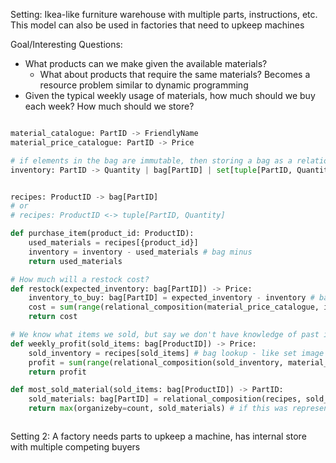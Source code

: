 Setting: Ikea-like furniture warehouse with multiple parts, instructions, etc. This model can also be used in factories that need to upkeep machines

Goal/Interesting Questions:

- What products can we make given the available materials?
  - What about products that require the same materials? Becomes a resource problem similar to dynamic programming
- Given the typical weekly usage of materials, how much should we buy each week? How much should we store?

```python

material_catalogue: PartID -> FriendlyName
material_price_catalogue: PartID -> Price

# if elements in the bag are immutable, then storing a bag as a relation is likely to be much more efficient
inventory: PartID -> Quantity | bag[PartID] | set[tuple[PartID, Quantity]]


recipes: ProductID -> bag[PartID]
# or
# recipes: ProductID <-> tuple[PartID, Quantity]

def purchase_item(product_id: ProductID):
    used_materials = recipes[{product_id}]
    inventory = inventory - used_materials # bag minus
    return used_materials

# How much will a restock cost?
def restock(expected_inventory: bag[PartID]) -> Price:
    inventory_to_buy: bag[PartID] = expected_inventory - inventory # bag minus
    cost = sum(range(relational_composition(material_price_catalogue, inventory_to_buy))) # every entry in inventory_to_buy is mapped to a price, the cost is then summed
    return cost

# We know what items we sold, but say we don't have knowledge of past inventory
def weekly_profit(sold_items: bag[ProductID]) -> Price:
    sold_inventory = recipes[sold_items] # bag lookup - like set image but keep duplicates
    profit = sum(range(relational_composition(sold_inventory, material_price_catalogue))) # all materials are converted into prices
    return profit

def most_sold_material(sold_items: bag[ProductID]) -> PartID:
    sold_materials: bag[PartID] = relational_composition(recipes, sold_items)
    return max(organizeby=count, sold_materials) # if this was represented as a double hash table, we would just reverse lookup by the max number of occurrences in the bag.



```

Setting 2: A factory needs parts to upkeep a machine, has internal store with multiple competing buyers

<!-- ```python


material_catalogue: set[Material]
warehouse_inventory: bag[Material]

Ingredients = bag[Material]
product_catalogue = set[Ingredients]

# delivery rates?
# products that use the same parts?
# critical parts? lead times of parts?
    # ex. 2 products use the same part
# when do we need to order new parts? depends on delivery/consumption rates
# order vs storage vs in use
# numerical rates vs concrete information?

# See available inventory for sale
def get_available_products()

# Buy/sell 1 instance of a product
def add_product()
def remove_product()
def can_make_product()
```

Extensions:

- Capstone proj 8
  - calculate production of a chem plant model
- steel mill parts inventory
- general use inventory system
  - ex. people rent out parts, basically a library -->
